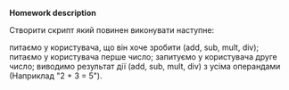 **Homework description** 

Створити скрипт який повинен виконувати наступне:

питаємо у користувача, що він хоче зробити (add, sub, mult, div);
питаємо у користувача перше число;
запитуємо у користувача друге число;
виводимо результат дії (add, sub, mult, div) з усіма операндами (Наприклад "2 + 3 = 5").